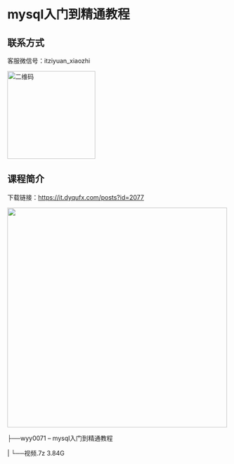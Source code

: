 # mysql入门到精通教程

## 联系方式

客服微信号：itziyuan_xiaozhi

<img src="https://ziyuanyun.oss-cn-guangzhou.aliyuncs.com/common/20240614073449/666b82192834a.jpg" width="200" height="200" alt="二维码">

## 课程简介

下载链接：https://it.dyqufx.com/posts?id=2077

<img src="https://ziyuanyun.oss-cn-guangzhou.aliyuncs.com/yun/20240515183643/6644903bcc35f.jpg" width="500" alt="">

  ├──wyy0071 &#8211; mysql入门到精通教程

 | └──视频.7z 3.84G

  